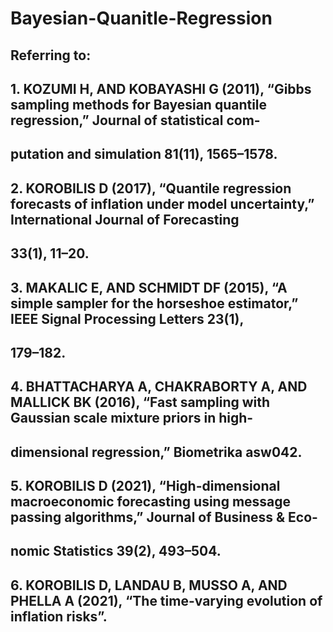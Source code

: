 # Bayesian-Quanitle-Regression
## Referring to:
## 1. KOZUMI H, AND KOBAYASHI G (2011), “Gibbs sampling methods for Bayesian quantile regression,” Journal of statistical com-
## putation and simulation 81(11), 1565–1578.
## 2. KOROBILIS D (2017), “Quantile regression forecasts of inflation under model uncertainty,” International Journal of Forecasting
## 33(1), 11–20.
## 3. MAKALIC E, AND SCHMIDT DF (2015), “A simple sampler for the horseshoe estimator,” IEEE Signal Processing Letters 23(1),
## 179–182.
## 4. BHATTACHARYA A, CHAKRABORTY A, AND MALLICK BK (2016), “Fast sampling with Gaussian scale mixture priors in high-
## dimensional regression,” Biometrika asw042.
## 5. KOROBILIS D (2021), “High-dimensional macroeconomic forecasting using message passing algorithms,” Journal of Business & Eco-
## nomic Statistics 39(2), 493–504.
## 6. KOROBILIS D, LANDAU B, MUSSO A, AND PHELLA A (2021), “The time-varying evolution of inflation risks”.
